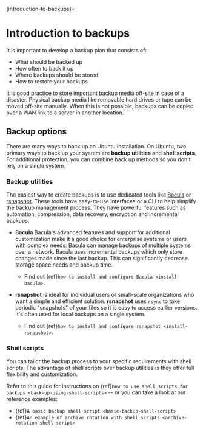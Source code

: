 (introduction-to-backups)=
# Introduction to backups

It is important to develop a backup plan that consists of:

* What should be backed up
* How often to back it up
* Where backups should be stored
* How to restore your backups

It is good practice to store important backup media off-site in case of a disaster. Physical backup media like removable hard drives or tape can be moved off-site manually. When this is not possible, backups can be copied over a WAN link to a server in another location.

## Backup options

There are many ways to back up an Ubuntu installation. On Ubuntu, two primary ways to back up your system are **backup utilities** and **shell scripts**. For additional protection, you can combine back up methods so you don't rely on a single system.

### Backup utilities

The easiest way to create backups is to use dedicated tools like [Bacula](http://www.bacula.org/) or [rsnapshot](https://rsnapshot.org/). These tools have easy-to-use interfaces or a CLI to help simplify the backup management process. They have powerful features such as automation, compression, data recovery, encryption and incremental backups.

* **Bacula**
  Bacula's advanced features and support for additional customization make it a good choice for enterprise systems or users with complex needs. Bacula can manage backups of multiple systems over a network. Bacula uses incremental backups which only store changes made since the last backup. This can significantly decrease storage space needs and backup time. 

    * Find out {ref}`how to install and configure Bacula <install-bacula>`.
  
* **rsnapshot** is ideal for individual users or small-scale organizations who want a simple and efficient solution. **rsnapshot** uses `rsync` to take periodic "snapshots" of your files so it is easy to access earlier versions. It's often used for local backups on a single system.

  * Find out {ref}`how to install and configure rsnapshot <install-rsnapshot>`.

### Shell scripts

You can tailor the backup process to your specific requirements with shell scripts. The advantage of shell scripts over backup utilities is they offer full flexibility and customization. 

Refer to this guide for instructions on {ref}`how to use shell scripts for backups <back-up-using-shell-scripts>` -- or you can take a look at our reference examples:
  * {ref}`A basic backup shell script <basic-backup-shell-script>`
  * {ref}`An example of archive rotation with shell scripts <archive-rotation-shell-script>`
